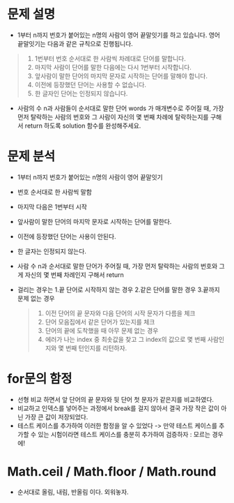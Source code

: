 # 문제 설명

- 1부터 n까지 번호가 붙어있는 n명의 사람이 영어 끝말잇기를 하고 있습니다. 영어 끝말잇기는 다음과 같은 규칙으로 진행됩니다.

> 1. 1번부터 번호 순서대로 한 사람씩 차례대로 단어를 말합니다.
> 2. 마지막 사람이 단어를 말한 다음에는 다시 1번부터 시작합니다.
> 3. 앞사람이 말한 단어의 마지막 문자로 시작하는 단어를 말해야 합니다.
> 4. 이전에 등장했던 단어는 사용할 수 없습니다.
> 5. 한 글자인 단어는 인정되지 않습니다.

- 사람의 수 n과 사람들이 순서대로 말한 단어 words 가 매개변수로 주어질 때, 가장 먼저 탈락하는 사람의 번호와 그 사람이 자신의 몇 번째 차례에 탈락하는지를 구해서 return 하도록 solution 함수를 완성해주세요.

# 문제 분석

- 1부터 n까지 번호가 붙어있는 n명의 사람이 영어 끝말잇기
- 번호 순서대로 한 사람씩 말함
- 마지막 다음은 1번부터 시작
- 앞사람이 말한 단어의 마지막 문자로 시작하는 단어를 말한다.
- 이전에 등장했던 단어는 사용이 안된다.
- 한 글자는 인정되지 않는다.
- 사람 수 n과 순서대로 말한 단어가 주어질 때, 가장 먼저 탈락하는 사람의 번호와 그게 자신의 몇 번째 차례인지 구해서 return

- 걸리는 경우는 1.끝 단어로 시작하지 않는 경우 2.같은 단어를 말한 경우 3.끝까지 문제 없는 경우
  > 1. 이전 단어의 끝 문자와 다음 단어의 시작 문자가 다름을 체크
  > 2. 단어 모음집에서 같은 단어가 있는지를 체크
  > 3. 단어의 끝에 도착했을 때 아무 문제 없는 경우
  > 4. 에러가 나는 index 중 최솟값을 찾고 그 index의 값으로 몇 번째 사람인지와 몇 번째 턴인지를 리턴하자.

# for문의 함정

- 선형 비교 하면서 앞 단어의 끝 문자와 뒷 단어 첫 문자가 같은지를 비교하였다.
- 비교하고 인덱스를 넣어주는 과정에서 break를 걸지 않아서 결국 가장 작은 값이 아닌 가장 큰 값이 저장되었다.
- 테스트 케이스를 추가하여 이러한 함정을 알 수 있었다 -> 만약 테스트 케이스를 추가할 수 있는 시험이라면 테스트 케이스를 충분히 추가하여 검증하자 : 모르는 경우에!

# Math.ceil / Math.floor / Math.round

- 순서대로 올림, 내림, 반올림 이다. 외워놓자.
